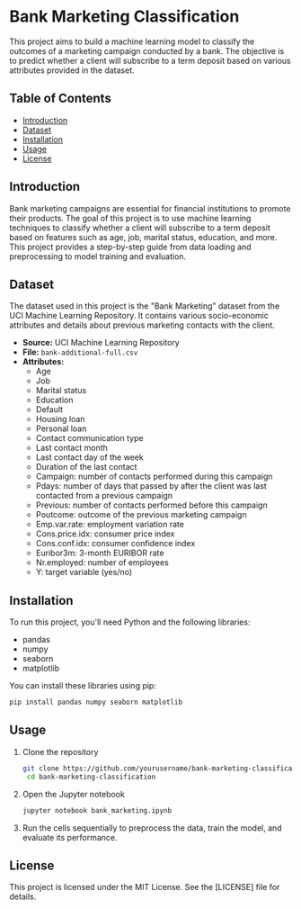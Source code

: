 # Bank Marketing Classification

This project aims to build a machine learning model to classify the outcomes of a marketing campaign conducted by a bank. The objective is to predict whether a client will subscribe to a term deposit based on various attributes provided in the dataset.

## Table of Contents
- [Introduction](#introduction)
- [Dataset](#dataset)
- [Installation](#installation)
- [Usage](#usage)
- [License](#license)

## Introduction

Bank marketing campaigns are essential for financial institutions to promote their products. The goal of this project is to use machine learning techniques to classify whether a client will subscribe to a term deposit based on features such as age, job, marital status, education, and more. This project provides a step-by-step guide from data loading and preprocessing to model training and evaluation.

## Dataset

The dataset used in this project is the "Bank Marketing" dataset from the UCI Machine Learning Repository. It contains various socio-economic attributes and details about previous marketing contacts with the client.

- **Source:** UCI Machine Learning Repository
- **File:** `bank-additional-full.csv`
- **Attributes:**
  - Age
  - Job
  - Marital status
  - Education
  - Default
  - Housing loan
  - Personal loan
  - Contact communication type
  - Last contact month
  - Last contact day of the week
  - Duration of the last contact
  - Campaign: number of contacts performed during this campaign
  - Pdays: number of days that passed by after the client was last contacted from a previous campaign
  - Previous: number of contacts performed before this campaign
  - Poutcome: outcome of the previous marketing campaign
  - Emp.var.rate: employment variation rate
  - Cons.price.idx: consumer price index
  - Cons.conf.idx: consumer confidence index
  - Euribor3m: 3-month EURIBOR rate
  - Nr.employed: number of employees
  - Y: target variable (yes/no)

## Installation

To run this project, you'll need Python and the following libraries:

- pandas
- numpy
- seaborn
- matplotlib

You can install these libraries using pip:

```sh
pip install pandas numpy seaborn matplotlib
```
## Usage

1. Clone the repository

   ```sh
   git clone https://github.com/yourusername/bank-marketing-classification.git
    cd bank-marketing-classification
   ```
   
2. Open the Jupyter notebook

   ```sh
   jupyter notebook bank_marketing.ipynb
    ```

3. Run the cells sequentially to preprocess the data, train the model, and evaluate its performance.

## License

This project is licensed under the MIT License. See the [LICENSE] file for details.


